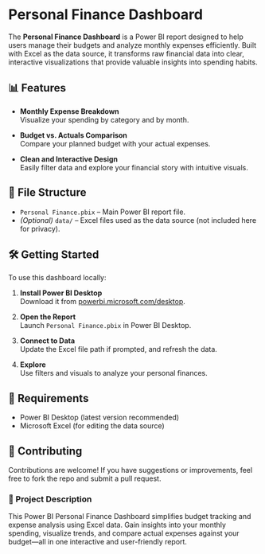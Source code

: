 
# Personal Finance Dashboard

The **Personal Finance Dashboard** is a Power BI report designed to help users manage their budgets and analyze monthly expenses efficiently. Built with Excel as the data source, it transforms raw financial data into clear, interactive visualizations that provide valuable insights into spending habits.

## 📊 Features

- **Monthly Expense Breakdown**  
  Visualize your spending by category and by month.

- **Budget vs. Actuals Comparison**  
  Compare your planned budget with your actual expenses.

- **Clean and Interactive Design**  
  Easily filter data and explore your financial story with intuitive visuals.

## 📁 File Structure

- `Personal Finance.pbix` – Main Power BI report file.
- *(Optional)* `data/` – Excel files used as the data source (not included here for privacy).

## 🛠️ Getting Started

To use this dashboard locally:

1. **Install Power BI Desktop**  
   Download it from [powerbi.microsoft.com/desktop](https://powerbi.microsoft.com/desktop/).

2. **Open the Report**  
   Launch `Personal Finance.pbix` in Power BI Desktop.

3. **Connect to Data**  
   Update the Excel file path if prompted, and refresh the data.

4. **Explore**  
   Use filters and visuals to analyze your personal finances.

## 📌 Requirements

- Power BI Desktop (latest version recommended)
- Microsoft Excel (for editing the data source)

## 🙌 Contributing

Contributions are welcome! If you have suggestions or improvements, feel free to fork the repo and submit a pull request.

### 🔖 Project Description

This Power BI Personal Finance Dashboard simplifies budget tracking and expense analysis using Excel data. Gain insights into your monthly spending, visualize trends, and compare actual expenses against your budget—all in one interactive and user-friendly report.

